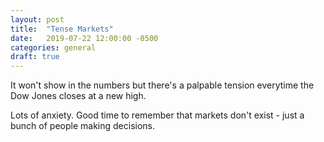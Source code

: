 ```yaml
---
layout: post
title:  "Tense Markets"
date:   2019-07-22 12:00:00 -0500
categories: general
draft: true
---
```


It won't show in the numbers but there's a palpable tension everytime the Dow Jones closes at a new high.  

Lots of anxiety. Good time to remember that markets don't exist - just a bunch of people making decisions. 